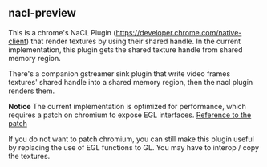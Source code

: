 ## nacl-preview

This is a chrome's NaCL Plugin (https://developer.chrome.com/native-client) that render textures by using their shared handle. In the current implementation, this plugin gets the shared texture handle from shared memory region.


There's a companion gstreamer sink plugin that write video frames textures' shared handle into a shared memory region, then the nacl plugin renders them.


**Notice**
The current implementation is optimized for performance, which requires a patch on chromium to expose EGL interfaces. [Reference to the patch](https://github.com/bebo/chromium.src/commit/6343b5477f37c7c077f58f9c0421e9070bf05e9d)


If you do not want to patch chromium, you can still make this plugin useful by replacing the use of EGL functions to GL. You may have to interop / copy the textures.

